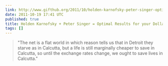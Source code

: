 ```yaml
---
link: http://www.gifthub.org/2011/10/holden-karnofsky-peter-singer-optimal-results-for-your-dollar-.html
date: 2011-10-19 17:41 UTC
published: true
title: Holden Karnofsky + Peter Singer = Optimal Results for your Dollar
tags: []
---
```


> "The net is a flat world in which reason tells us that in Detroit they starve as in Calcutta, but a life is still marginally cheaper to save in Calcutta, so until the exchange rates change, we ought to save lives in Calcutta."
